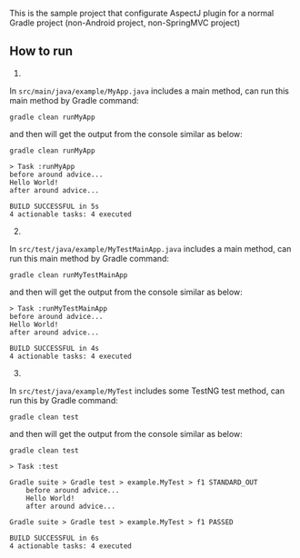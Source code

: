 This is the sample project that configurate AspectJ plugin for a normal Gradle project (non-Android project, non-SpringMVC project)

## How to run

1.
 
In `src/main/java/example/MyApp.java` includes a main method, can run this main method by Gradle command:

```shell script
gradle clean runMyApp
```

and then will get the output from the console similar as below:

```shell script
gradle clean runMyApp

> Task :runMyApp
before around advice...
Hello World!
after around advice...

BUILD SUCCESSFUL in 5s
4 actionable tasks: 4 executed
```

2. 

In `src/test/java/example/MyTestMainApp.java` includes a main method, can run this main method by Gradle command:

```shell script
gradle clean runMyTestMainApp
```

and then will get the output from the console similar as below:

```shell script
> Task :runMyTestMainApp
before around advice...
Hello World!
after around advice...

BUILD SUCCESSFUL in 4s
4 actionable tasks: 4 executed
```

3. 

In `src/test/java/example/MyTest` includes some TestNG test method, can run this by Gradle command:

```shell script
gradle clean test
```

and then will get the output from the console similar as below:

```shell script
gradle clean test

> Task :test

Gradle suite > Gradle test > example.MyTest > f1 STANDARD_OUT
    before around advice...
    Hello World!
    after around advice...

Gradle suite > Gradle test > example.MyTest > f1 PASSED

BUILD SUCCESSFUL in 6s
4 actionable tasks: 4 executed
```
